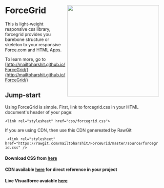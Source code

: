# ForceGrid [<img src="http://i.imgur.com/jKD03RV.png?1" align="right" width="300">](http://mailtoharshit.github.io/ForceGrid/)
This is light-weight responsive css library, forcegrid provides you barebone structure or skeleton to your responsive Force.com and HTML Apps. 

To learn more, go to [http://mailtoharshit.github.io/ForceGrid/](http://mailtoharshit.github.io/ForceGrid/) 

## Jump-start 

Using ForceGrid is simple. First, link to forcegrid.css in your HTML document's header of your page:

```<link rel="stylesheet" href="css/forcegrid.css">```

If you are using CDN, then use this CDN genereated by RawGit

``` <link rel="stylesheet" href="https://rawgit.com/mailtoharshit/ForceGrid/master/source/forcegrid.css" />```

#### Download CSS from [here](https://github.com/mailtoharshit/ForceGrid/blob/master/source/forcegrid.css) 

#### CDN available [here](https://cdn.rawgit.com/mailtoharshit/ForceGrid/master/source/forcegrid.css) for direct reference in your project

#### Live Visualforce avaiable [here](https://material-dev-ed--oyecode.na31.visual.force.com/apex/demoforcegrid?core.apexpages.devmode.url=1)
